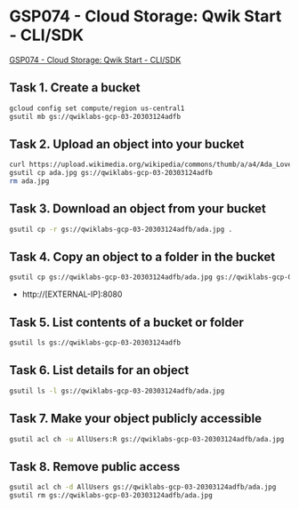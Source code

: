 # GSP074 - Cloud Storage: Qwik Start - CLI/SDK

[GSP074 - Cloud Storage: Qwik Start - CLI/SDK](https://www.cloudskillsboost.google/course_sessions/6846186/labs/377256)

## Task 1. Create a bucket

```sh
gcloud config set compute/region us-central1
gsutil mb gs://qwiklabs-gcp-03-20303124adfb
```

## Task 2. Upload an object into your bucket

```sh
curl https://upload.wikimedia.org/wikipedia/commons/thumb/a/a4/Ada_Lovelace_portrait.jpg/800px-Ada_Lovelace_portrait.jpg --output ada.jpg
gsutil cp ada.jpg gs://qwiklabs-gcp-03-20303124adfb
rm ada.jpg
```

## Task 3. Download an object from your bucket

```sh
gsutil cp -r gs://qwiklabs-gcp-03-20303124adfb/ada.jpg .
```

## Task 4. Copy an object to a folder in the bucket

```sh
gsutil cp gs://qwiklabs-gcp-03-20303124adfb/ada.jpg gs://qwiklabs-gcp-03-20303124adfb/image-folder/
```

* http://[EXTERNAL-IP]:8080

## Task 5. List contents of a bucket or folder

```sh
gsutil ls gs://qwiklabs-gcp-03-20303124adfb
```

## Task 6. List details for an object

```sh
gsutil ls -l gs://qwiklabs-gcp-03-20303124adfb/ada.jpg
```

## Task 7. Make your object publicly accessible

```sh
gsutil acl ch -u AllUsers:R gs://qwiklabs-gcp-03-20303124adfb/ada.jpg
```

## Task 8. Remove public access

```sh
gsutil acl ch -d AllUsers gs://qwiklabs-gcp-03-20303124adfb/ada.jpg
gsutil rm gs://qwiklabs-gcp-03-20303124adfb/ada.jpg
```
